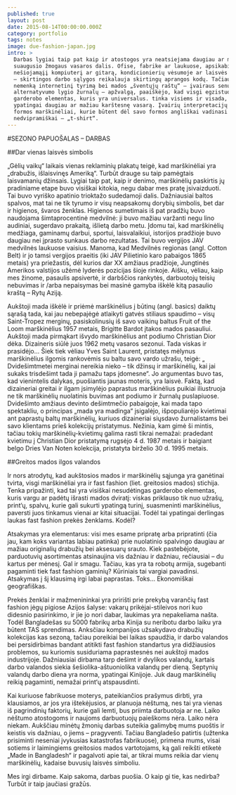 ```yaml
---
published: true
layout: post
date: 2015-08-14T00:00:00.000Z
category: portfolio
tags: notes
image: due-fashion-japan.jpg
intro: >
  Darbas lygiai taip pat kaip ir atostogos yra neatsiejama daugiau ar mažiau
  suaugusio žmogaus vasaros dalis. Ofise, fabrike ar laukuose, apsikabinus
  nešiojamąįį kompiuterį ar gitarą, kondicionierių vėsumoje ar laisvės karštyje
  – skirtingos darbo sąlygos reikalauja skirtingų aprangos kodų. Tačiau atlikus
  nemenką internetinį tyrimą bei mados „šventųjų raštų“ – įvairaus senumo ir
  alternatyvumo lygio žurnalų – apžvalgą, paaiškėjo, kad visgi egzistuoja
  garderobo elementas, kuris yra universalus. tinka visiems ir visada, o
  ypatingai daugiau ar mažiau karštesnę vasarą. Įvairių interpretacijų „T“
  formos marškinėliai, kurie būtent dėl savo formos angliškai vadinasi
  nedvipramiškai – „t-shirt“.
---
```

#SEZONO PAPUOŠALAS – DARBAS

##Dar vienas laisvės simbolis

„Gėlių vaikų“ laikais vienas reklaminių plakatų teigė, kad marškinėliai yra „drabužis, išlaisvinęs Ameriką“. Turbūt drauge su taip pamėgtais laisvamanių džinsais. Lygiai taip pat, kaip ir denimo, marškinėlių paskirtis jų pradiniame etape buvo visiškai kitokia, negu dabar mes pratę įsivaizduoti. Tai buvo vyriško apatinio trioktažo sudedamoji dalis. Dažniausiai baltos spalvos, mat tai ne tik tyrumo ir visų neapsakomų dorybių simbolis, bet dar ir higienos, švaros ženklas.
Higienos sumetimais iš pat pradžių buvo naudojama šimtaprocentinė medvilnė: ji buvo mažiau varžanti negu lino audiniai, sugerdavo prakaitą, išlietą darbo metu. Įdomu tai, kad marškinėlių medžiaga, gaminamų darbui, sportui, laisvalaikiui,  istorijos pradžioje buvo daugiau nei įprasto sunkaus darbo rezultatas. Tai buvo vergijos JAV medvilnės laukuose vaisius. Manoma, kad Medvilnės regionas (angl. Cotton Belt) ir jo tamsi vergijos praeitis (iki JAV Pilietinio karo pabaigos 1865 metais) yra priežastis, dėl kurios dar XX amžiaus pradžioje, Jungtinės Amerikos valstijos užėmė lyderės pozicijas šioje rinkoje. Aišku, vėliau, kaip mes žinome, pasaulis apsivertė, ir darbščios rankytės, darbuotojų teisių nebuvimas ir /arba nepaisymas bei masinė gamyba iškėlė kitą pasaulio kraštą – Rytų Aziją.

Aukštoji mada iškėlė ir priėmė marškinėlius į būtinų (angl. basics) daiktų sąrašą tada, kai jau nebepajėgė atlaikyti gatvės stiliaus spaudimo – visų Saint-Tropez merginų, pasiskolinusių iš savo vaikinų baltus Fruit of the Loom marškinėlius 1957 metais, Brigitte Bardot įtakos mados pasauliui. Aukštoji mada pirmąkart išvydo  marškinėlius ant podiumo Christian Dior dėka. Dizaineris siūlė juos 1962 metų vasaros sezonui. Tada viskas ir prasidėjo...
Šiek tiek vėliau Yves Saint Laurent, pristatęs mėlynus marškinėlius ilgomis rankovėmis su baltu savo vardo užrašu,  teigė: „ Dvidešimtmetei merginai nereikia nieko – tik džinsų ir marškinėlių, kai jai sukaks trisdešimt tada ji pamažu taps įdomesne“.  Jo argumentas buvo tas, kad vienintelis dalykas, puošiantis jaunas moteris, yra laisvė.
Faktą, kad dizaineriai greitai ir ilgam įsimylėjo paprastus marškinėlius puikiai iliustruoja ne tik marškinėlių nuolatinis buvimas ant podiumo ir žurnalų puslapiuose. Dvidešimto amžiaus devinto dešimtmečio pabaigoje, kai mada tapo spektakliu, o principas „mada yra madinga“ įsigalėjo, išpopuliarėjo kvietimai ant paprastų baltų marškinėlių, kuriuos dizaineriai siųsdavo žurnalistams bei savo klientams prieš kolekcijų pristatymus. Nežinia, kam gimė ši mintis, tačiau tokių marškinėlių-kvietimų galima rasti tikrai nemažai: pradedant kvietimu į Christian Dior pristatymą rugsėjo 4 d. 1987 metais ir baigiant belgo Dries Van Noten kolekcija, pristatyta birželio 30 d. 1995 metais.

##Greitos mados ilgos valandos

Ir nors atrodytų, kad aukštosios mados ir marškinėlių sąjunga yra ganėtinai tvirta, visgi marškinėliai yra ir  fast fashion   (liet. greitosios mados) stichija. Tenka pripažinti, kad tai yra visiškai nesudėtingas garderobo elementas, kuris vargu ar padėtų išrasti mados dviratį: viskas priklauso tik nuo užrašų, print‘ų, spalvų, kurie gali sukurti ypatingą turinį, suasmeninti marškinėlius, paversti juos tinkamus vienai ar kitai situacijai. Todėl tai ypatingai derlingas laukas fast fashion prekės ženklams. Kodėl?

Atsakymas yra elementarus: visi mes esame pripratę arba pripratinti (čia jau, kam koks variantas labiau patinka) prie nuolatinio spalvingo daugiau ar mažiau originalių drabužių bei aksesuarų srauto. Kiek pastebėjote, parduotuvių asortimentas atsinaujina vis dažniau ir dažniau, rečiausiai – du kartus per mėnesį. Gal ir smagu. Tačiau, kas yra ta robotų armija, sugebanti pagaminti tiek fast fashion gaminių? Kūriniais tai vargiai pavadinsi.  Atsakymas į šį klausimą irgi labai paprastas. Toks... Ekonomiškai geografiškas.

Prekės ženklai ir mažmenininkai yra pririšti prie prekybą varančių fast fashion jėgų pigiose Azijos šalyse: vakarų prikėjai-stileivos nori kuo didesnio pasirinkimo, ir jie jo nori dabar, laukimas yra nepakeliama našta. Todėl Bangladešas su 5000 fabrikų arba Kinija su neribotu darbo laiku yra būtent TAS sprendimas. Anksčiau kompanijos užsakydavo drabužių kolekcijas kas sezoną, tačiau poreikiai bei laikas spaudžia, ir darbo valandos bei persidirbimas bandant atitikti fast fashion standartus yra didžiausios problemos, su kuriomis susiduriama paprastesnės nei aukštoji mados industrijoje. Dažniausiai dirbama tarp dešimt ir dvylikos valandų, kartais darbo valandos siekia šešiolika-aštuoniolika valandų per dieną. Septynių valandų darbo diena yra norma, ypatingai Kinijoje. Juk daug marškinėlių reikią pagaminti, nemažai print‘ų atspausdinti.

Kai kuriuose fabrikuose moterys, pateikiančios prašymus dirbti, yra klausiamos, ar jos yra ištekėjusios, ar planuoja nėštumą, nes tai yra vienas iš pagrindinių faktorių, kurie gali lemti, bus priimta darbuotoja ar ne. Laiko nėštumo atostogoms ir naujoms darbuotuojų paieškoms nėra. 
Laiko nėra niekam. Aukščiau minėtų žmonių darbas suteikia galimybę mums puoštis ir keistis vis dažniau, o jiems – pragyventi. Tačiau Bangladešo patirtis (užtenka prisiminti neseniai įvykusias katastrofas fabrikuose), primena mums, visai sotiems ir laimingiems greitosios mados vartotojams, ką gali reikšti etiketė „Made in Bangladesh“ ir pagalvoti apie tai, ar tikrai mums reikia dar vienų marškinėlių, kadaise buvusių laisvės simboliu.  

Mes irgi dirbame. Kaip sakoma, darbas puošia. O kaip gi tie, kas nedirba? Turbūt ir taip jaučiasi gražūs.
